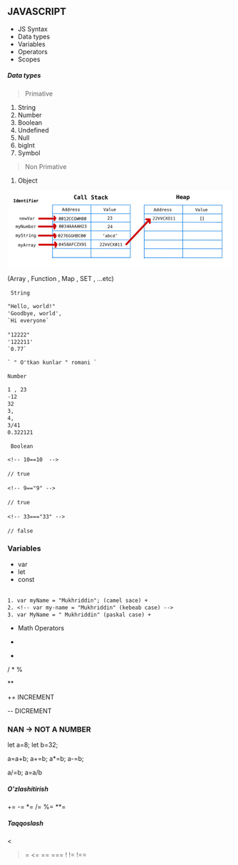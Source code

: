 ## JAVASCRIPT

- JS Syntax
- Data types
- Variables
- Operators
- Scopes 


##### Data types

> Primative

1. String
2. Number
3. Boolean
4. Undefined
5. Null
6. bigInt
7. Symbol

> Non Primative


1. Object

![alt text](image.png)

(Array , Function , Map , SET , ...etc)

<code> String </code>
```
"Hello, world!"
'Goodbye, world',
`Hi everyone`

"12222"
'122211'
`0.77`

```

```
` " O'tkan kunlar " romani `
```
<code>Number</code>

```
1 , 23 
-12
32
3,
4,
3/41
0.322121

```
<code> Boolean </code>


```
<!-- 10==10  -->

// true

<!-- 9=="9" -->

// true

<!-- 33==="33" -->

// false

```



### Variables

- var 
- let 
- const

```

1. var myName = "Mukhriddin"; (camel sace) +
2. <!-- var my-name = "Mukhriddin" (kebeab case) -->
3. var MyName = " Mukhriddin" (paskal case) +

```


- Math Operators

+
-
/
*
%

**

++ INCREMENT

-- DICREMENT

### NAN -> NOT A NUMBER

let a=8;
let b=32;

a=a+b;
a+=b;
a*=b;
a-=b;

a/=b;
a=a/b

##### O'zlashitirish 

+=
-=
*=
/=
%=
**=

##### Taqqoslash

< 
>
>=
<=
==
===
! 
!=
!==













